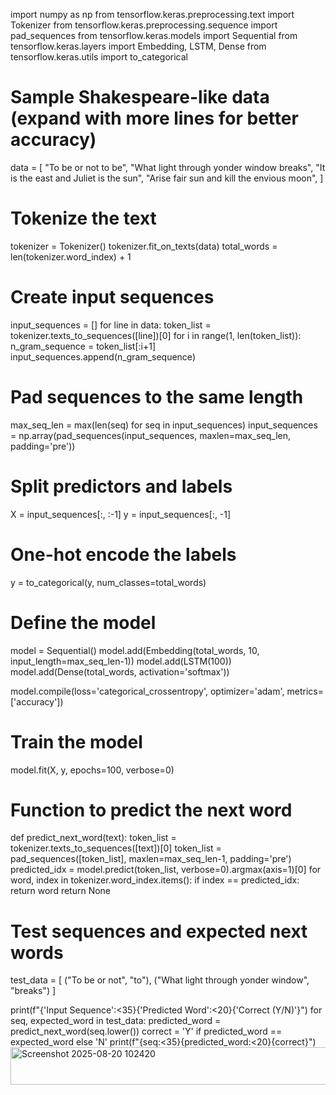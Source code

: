import numpy as np
from tensorflow.keras.preprocessing.text import Tokenizer
from tensorflow.keras.preprocessing.sequence import pad_sequences
from tensorflow.keras.models import Sequential
from tensorflow.keras.layers import Embedding, LSTM, Dense
from tensorflow.keras.utils import to_categorical

# Sample Shakespeare-like data (expand with more lines for better accuracy)
data = [
    "To be or not to be",
    "What light through yonder window breaks",
    "It is the east and Juliet is the sun",
    "Arise fair sun and kill the envious moon",
]

# Tokenize the text
tokenizer = Tokenizer()
tokenizer.fit_on_texts(data)
total_words = len(tokenizer.word_index) + 1

# Create input sequences
input_sequences = []
for line in data:
    token_list = tokenizer.texts_to_sequences([line])[0]
    for i in range(1, len(token_list)):
        n_gram_sequence = token_list[:i+1]
        input_sequences.append(n_gram_sequence)

# Pad sequences to the same length
max_seq_len = max(len(seq) for seq in input_sequences)
input_sequences = np.array(pad_sequences(input_sequences, maxlen=max_seq_len, padding='pre'))

# Split predictors and labels
X = input_sequences[:, :-1]
y = input_sequences[:, -1]

# One-hot encode the labels
y = to_categorical(y, num_classes=total_words)

# Define the model
model = Sequential()
model.add(Embedding(total_words, 10, input_length=max_seq_len-1))
model.add(LSTM(100))
model.add(Dense(total_words, activation='softmax'))

model.compile(loss='categorical_crossentropy', optimizer='adam', metrics=['accuracy'])

# Train the model
model.fit(X, y, epochs=100, verbose=0)

# Function to predict the next word
def predict_next_word(text):
    token_list = tokenizer.texts_to_sequences([text])[0]
    token_list = pad_sequences([token_list], maxlen=max_seq_len-1, padding='pre')
    predicted_idx = model.predict(token_list, verbose=0).argmax(axis=1)[0]
    for word, index in tokenizer.word_index.items():
        if index == predicted_idx:
            return word
    return None

# Test sequences and expected next words
test_data = [
    ("To be or not", "to"),
    ("What light through yonder window", "breaks")
]

print(f"{'Input Sequence':<35}{'Predicted Word':<20}{'Correct (Y/N)'}")
for seq, expected_word in test_data:
    predicted_word = predict_next_word(seq.lower())
    correct = 'Y' if predicted_word == expected_word else 'N'
    print(f"{seq:<35}{predicted_word:<20}{correct}")
<img width="592" height="60" alt="Screenshot 2025-08-20 102420" src="https://github.com/user-attachments/assets/14405fc4-360f-423e-be41-46cb43e9eafc" />



    
